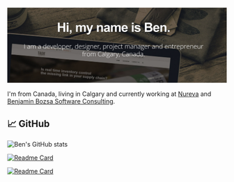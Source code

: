 <!--
**bbozsa/bbozsa** is a ✨ _special_ ✨ repository because its `README.md` (this file) appears on your GitHub profile.

Here are some ideas to get you started:

- 🔭 I’m currently working on ...
- 🌱 I’m currently learning ...
- 👯 I’m looking to collaborate on ...
- 🤔 I’m looking for help with ...
- 💬 Ask me about ...
- 📫 How to reach me: ...
- 😄 Pronouns: ...
- ⚡ Fun fact: ...

# Hello, folks! <img src="https://raw.githubusercontent.com/bbozsa/bbozsa/main/wave.gif" width="30px" height="30px" />
-->

[![Header](https://raw.githubusercontent.com/bbozsa/bbozsa/main/readme_header.png "Header")](https://benbozsa.ca/)

I'm from Canada, living in Calgary and currently working at [Nureva](https://nureva.com/) and [Benjamin Bozsa Software Consulting](https://benbozsa.ca/). 

<!--
## 🔧 Technologies & Tools
![](https://img.shields.io/badge/OS-Linux-informational?style=flat&logo=linux&logoColor=white&color=2bbc8a)
![](https://img.shields.io/badge/Editor-IntelliJ_IDEA-informational?style=flat&logo=intellij-idea&logoColor=white&color=2bbc8a)
![](https://img.shields.io/badge/Code-Python-informational?style=flat&logo=python&logoColor=white&color=2bbc8a)
![](https://img.shields.io/badge/Code-JavaScript-informational?style=flat&logo=javascript&logoColor=white&color=2bbc8a)
![](https://img.shields.io/badge/Code-Golang-informational?style=flat&logo=go&logoColor=white&color=2bbc8a)
![](https://img.shields.io/badge/Code-Make-informational?style=flat&logo=cmake&logoColor=white&color=2bbc8a)
![](https://img.shields.io/badge/Code-Vue-informational?style=flat&logo=vue.js&logoColor=white&color=2bbc8a)
![](https://img.shields.io/badge/Shell-Bash-informational?style=flat&logo=gnu-bash&logoColor=white&color=2bbc8a)
![](https://img.shields.io/badge/Tools-PostgreSQL-informational?style=flat&logo=postgresql&logoColor=white&color=2bbc8a)
![](https://img.shields.io/badge/Tools-Docker-informational?style=flat&logo=docker&logoColor=white&color=2bbc8a)
![](https://img.shields.io/badge/Tools-Kubernetes-informational?style=flat&logo=kubernetes&logoColor=white&color=2bbc8a)
![](https://img.shields.io/badge/Tools-Red_Hat_OpenShift-informational?style=flat&logo=red-hat-open-shift&logoColor=white&color=2bbc8a)
![](https://img.shields.io/badge/Cloud-Digital_Ocean-informational?style=flat&logo=digitalocean&logoColor=white&color=2bbc8a)

## &#x270d; Portfolio

You can find my website at [benbozsa.ca](https://benbozsa.ca/) 
-->

## &#x1f4c8; GitHub

![Ben's GitHub stats](https://github-readme-stats.vercel.app/api?username=bbozsa&show_icons=true&count_private=true&theme=radical)

<!--
[![Top Langs](https://github-readme-stats.vercel.app/api/top-langs/?username=bbozsa&count_private=true&size_weight=0.5&count_weight=0.5)](https://github.com/anuraghazra/github-readme-stats)
-->

[![Readme Card](https://github-readme-stats.vercel.app/api/pin/?username=bbozsa&repo=dapper-unit-of-work-example&theme=radical)](https://github.com/bbozsa/dapper-unit-of-work-example)

[![Readme Card](https://github-readme-stats.vercel.app/api/pin/?username=bbozsa&repo=clean-architecture-example&theme=radical)](https://github.com/bbozsa/clean-architecture-example)


<!-- links to social media icons -->

<!-- icons with padding -->

[1.1]: http://i.imgur.com/tXSoThF.png (twitter icon with padding)
[2.1]: http://i.imgur.com/0o48UoR.png (github icon with padding)

<!-- icons without padding -->

[1.2]: http://i.imgur.com/wWzX9uB.png (twitter icon without padding)
[2.2]: http://i.imgur.com/9I6NRUm.png (github icon without padding)
[3.2]: https://raw.githubusercontent.com/bbozsa/bbozsa/main/linkedin-3-16.png (LinkedIn icon without padding)


<!-- links to your social media accounts -->

[2]: https://github.com/bbozsa
[3]: https://www.linkedin.com/in/benjamin-bozsa/


<!-- Resources -->
<!-- Icons: https://simpleicons.org/ -->
<!-- GitHub Stats: https://github.com/anuraghazra/github-readme-stats -->
<!-- Emojis: https://emojipedia.org/emoji/ -->
<!-- HTML Emojis: https://www.fileformat.info/index.htm -->
<!-- Shields: https://shields.io/ -->
<!-- Awesome GitHub Profile README: https://github.com/abhisheknaiidu/awesome-github-profile-readme -->
